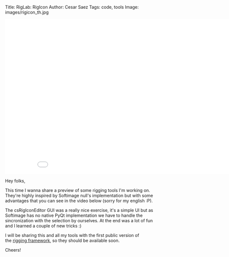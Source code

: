 Title: RigLab: RigIcon
Author: Cesar Saez
Tags: code, tools
Image: images/rigicon_th.jpg

<div class="flex-video widescreen">
    <iframe src="//player.vimeo.com/video/56682095?title=0&amp;byline=0&amp;portrait=0" width="900" height="506" frameborder="0" webkitallowfullscreen mozallowfullscreen allowfullscreen></iframe>
</div>

Hey folks,

This time I wanna share a preview of some rigging tools I'm working on.
They're highly inspired by Softimage null's implementation but with some
advantages that you can see in the video below (sorry for my english
:P).

The csRigIconEditor GUI was a really nice exercise, it's a simple UI but
as Softimage has no native PyQt implementation we have to handle the
sincronization with the selection by ourselves. At the end was a lot of
fun and I learned a couple of new tricks :)

I will be sharing this and all my tools with the first public version of
the [rigging framework][1], so they should be available soon.

Cheers!


[1]: http://csaez.blogspot.com.es/2012/11/csriglab-overview.html
